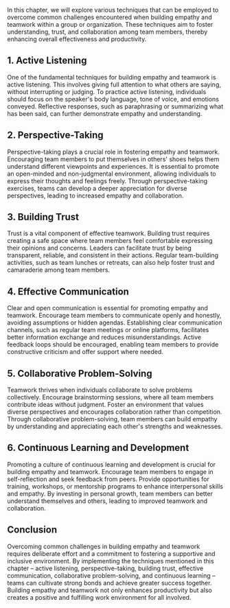 
In this chapter, we will explore various techniques that can be employed to overcome common challenges encountered when building empathy and teamwork within a group or organization. These techniques aim to foster understanding, trust, and collaboration among team members, thereby enhancing overall effectiveness and productivity.

## 1\. Active Listening

One of the fundamental techniques for building empathy and teamwork is active listening. This involves giving full attention to what others are saying, without interrupting or judging. To practice active listening, individuals should focus on the speaker's body language, tone of voice, and emotions conveyed. Reflective responses, such as paraphrasing or summarizing what has been said, can further demonstrate empathy and understanding.

## 2\. Perspective-Taking

Perspective-taking plays a crucial role in fostering empathy and teamwork. Encouraging team members to put themselves in others' shoes helps them understand different viewpoints and experiences. It is essential to promote an open-minded and non-judgmental environment, allowing individuals to express their thoughts and feelings freely. Through perspective-taking exercises, teams can develop a deeper appreciation for diverse perspectives, leading to increased empathy and collaboration.

## 3\. Building Trust

Trust is a vital component of effective teamwork. Building trust requires creating a safe space where team members feel comfortable expressing their opinions and concerns. Leaders can facilitate trust by being transparent, reliable, and consistent in their actions. Regular team-building activities, such as team lunches or retreats, can also help foster trust and camaraderie among team members.

## 4\. Effective Communication

Clear and open communication is essential for promoting empathy and teamwork. Encourage team members to communicate openly and honestly, avoiding assumptions or hidden agendas. Establishing clear communication channels, such as regular team meetings or online platforms, facilitates better information exchange and reduces misunderstandings. Active feedback loops should be encouraged, enabling team members to provide constructive criticism and offer support where needed.

## 5\. Collaborative Problem-Solving

Teamwork thrives when individuals collaborate to solve problems collectively. Encourage brainstorming sessions, where all team members contribute ideas without judgment. Foster an environment that values diverse perspectives and encourages collaboration rather than competition. Through collaborative problem-solving, team members can build empathy by understanding and appreciating each other's strengths and weaknesses.

## 6\. Continuous Learning and Development

Promoting a culture of continuous learning and development is crucial for building empathy and teamwork. Encourage team members to engage in self-reflection and seek feedback from peers. Provide opportunities for training, workshops, or mentorship programs to enhance interpersonal skills and empathy. By investing in personal growth, team members can better understand themselves and others, leading to improved teamwork and collaboration.

## Conclusion

Overcoming common challenges in building empathy and teamwork requires deliberate effort and a commitment to fostering a supportive and inclusive environment. By implementing the techniques mentioned in this chapter – active listening, perspective-taking, building trust, effective communication, collaborative problem-solving, and continuous learning – teams can cultivate strong bonds and achieve greater success together. Building empathy and teamwork not only enhances productivity but also creates a positive and fulfilling work environment for all involved.
